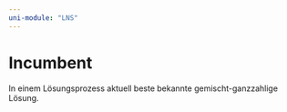 ```yaml
---
uni-module: "LNS"
---
```


# Incumbent

In einem Lösungsprozess aktuell beste bekannte gemischt-ganzzahlige Lösung.
